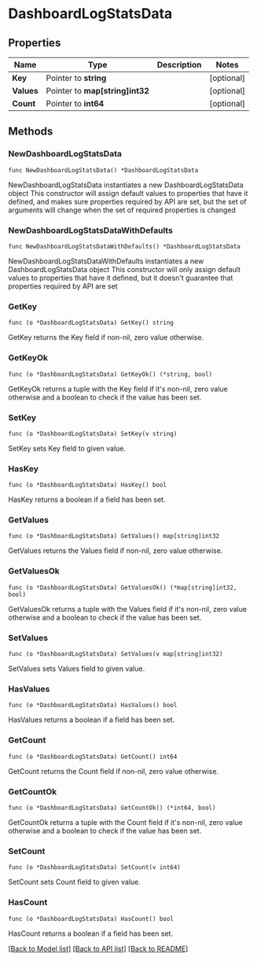 # DashboardLogStatsData

## Properties

Name | Type | Description | Notes
------------ | ------------- | ------------- | -------------
**Key** | Pointer to **string** |  | [optional] 
**Values** | Pointer to **map[string]int32** |  | [optional] 
**Count** | Pointer to **int64** |  | [optional] 

## Methods

### NewDashboardLogStatsData

`func NewDashboardLogStatsData() *DashboardLogStatsData`

NewDashboardLogStatsData instantiates a new DashboardLogStatsData object
This constructor will assign default values to properties that have it defined,
and makes sure properties required by API are set, but the set of arguments
will change when the set of required properties is changed

### NewDashboardLogStatsDataWithDefaults

`func NewDashboardLogStatsDataWithDefaults() *DashboardLogStatsData`

NewDashboardLogStatsDataWithDefaults instantiates a new DashboardLogStatsData object
This constructor will only assign default values to properties that have it defined,
but it doesn't guarantee that properties required by API are set

### GetKey

`func (o *DashboardLogStatsData) GetKey() string`

GetKey returns the Key field if non-nil, zero value otherwise.

### GetKeyOk

`func (o *DashboardLogStatsData) GetKeyOk() (*string, bool)`

GetKeyOk returns a tuple with the Key field if it's non-nil, zero value otherwise
and a boolean to check if the value has been set.

### SetKey

`func (o *DashboardLogStatsData) SetKey(v string)`

SetKey sets Key field to given value.

### HasKey

`func (o *DashboardLogStatsData) HasKey() bool`

HasKey returns a boolean if a field has been set.

### GetValues

`func (o *DashboardLogStatsData) GetValues() map[string]int32`

GetValues returns the Values field if non-nil, zero value otherwise.

### GetValuesOk

`func (o *DashboardLogStatsData) GetValuesOk() (*map[string]int32, bool)`

GetValuesOk returns a tuple with the Values field if it's non-nil, zero value otherwise
and a boolean to check if the value has been set.

### SetValues

`func (o *DashboardLogStatsData) SetValues(v map[string]int32)`

SetValues sets Values field to given value.

### HasValues

`func (o *DashboardLogStatsData) HasValues() bool`

HasValues returns a boolean if a field has been set.

### GetCount

`func (o *DashboardLogStatsData) GetCount() int64`

GetCount returns the Count field if non-nil, zero value otherwise.

### GetCountOk

`func (o *DashboardLogStatsData) GetCountOk() (*int64, bool)`

GetCountOk returns a tuple with the Count field if it's non-nil, zero value otherwise
and a boolean to check if the value has been set.

### SetCount

`func (o *DashboardLogStatsData) SetCount(v int64)`

SetCount sets Count field to given value.

### HasCount

`func (o *DashboardLogStatsData) HasCount() bool`

HasCount returns a boolean if a field has been set.


[[Back to Model list]](../README.md#documentation-for-models) [[Back to API list]](../README.md#documentation-for-api-endpoints) [[Back to README]](../README.md)



